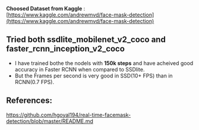 **Choosed Dataset from Kaggle** : [https://www.kaggle.com/andrewmvd/face-mask-detection](https://www.kaggle.com/andrewmvd/face-mask-detection)

## Tried both ssdlite\_mobilenet\_v2\_coco and faster\_rcnn\_inception\_v2\_coco

- I have trained bothe the nodels with **150k steps** and have acheived good accuracy in Faster RCNN when compared to SSDlite.
- But the Frames per second is very good in SSD(10+ FPS) than in RCNN(0.7 FPS). 

## **References:**

https://github.com/hgoyal194/real-time-facemask-detection/blob/master/README.md
